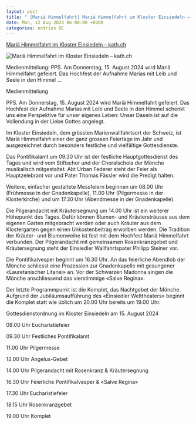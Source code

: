 ```yaml
---
layout: post
title: " [Mariä Himmelfahrt] Mariä Himmelfahrt im Kloster Einsiedeln – kath.ch"
date: Mon, 12 Aug 2024 06:00:00 +0200
categories: entries DE
---
```

[Mariä Himmelfahrt im Kloster Einsiedeln – kath.ch](https://www.kath.ch/medienspiegel/mariae-himmelfahrt-im-kloster-einsiedeln/)

![Mariä Himmelfahrt im Kloster Einsiedeln – kath.ch](https://www.kath.ch/wp-content/uploads/sites/2/2022/08/medienspiegel_by_kath_ch.jpg)

Medienmitteilung: PPS. Am Donnerstag, 15. August 2024 wird Mariä Himmelfahrt gefeiert. Das Hochfest der Aufnahme Marias mit Leib und Seele in den Himmel ...

Medienmitteilung

PPS. Am Donnerstag, 15. August 2024 wird Mariä Himmelfahrt gefeiert. Das Hochfest der Aufnahme Marias mit Leib und Seele in den Himmel schenkt uns eine Perspektive für unser eigenes Leben: Unser Dasein ist auf die Vollendung in der Liebe Gottes angelegt.

Im Kloster Einsiedeln, dem grössten Marienwallfahrtsort der Schweiz, ist Mariä Himmelfahrt einer der ganz grossen Feiertage im Jahr und ausgezeichnet durch besonders festliche und vielfältige Gottesdienste.

Das Pontifikalamt um 09.30 Uhr ist der festliche Hauptgottesdienst des Tages und wird vom Stiftschor und der Choralschola der Mönche musikalisch mitgestaltet. Abt Urban Federer steht der Feier als Hauptzelebrant vor und Pater Thomas Fässler wird die Predigt halten.

Weitere, einfacher gestaltete Messfeiern beginnen um 08.00 Uhr (Frühmesse in der Gnadenkapelle), 11.00 Uhr (Pilgermesse in der Klosterkirche) und um 17.30 Uhr (Abendmesse in der Gnadenkapelle).

Die Pilgerandacht mit Kräutersegnung um 14.00 Uhr ist ein weiterer Höhepunkt des Tages. Dafür können Blumen- und Kräutersträusse aus dem eigenen Garten mitgebracht werden oder auch Kräuter aus dem Klostergarten gegen einen Unkostenbeitrag erworben werden. Die Tradition der Kräuter- und Blumenweihe ist fest mit dem Hochfest Mariä Himmelfahrt verbunden. Der Pilgerandacht mit gemeinsamen Rosenkranzgebet und Kräutersegnung steht der Einsiedler Wallfahrtspater Philipp Steiner vor.

Die Pontifikalvesper beginnt um 16.30 Uhr. An das feierliche Abendlob der Mönche schliesst eine Prozession zur Gnadenkapelle mit gesungener «Lauretanischer Litanei» an. Vor der Schwarzen Madonna singen die Mönche anschliessend das vierstimmige «Salve Regina».

Der letzte Programmpunkt ist die Komplet, das Nachtgebet der Mönche. Aufgrund der Jubiläumsaufführung des «Einsiedler Welttheaters» beginnt die Komplet statt wie üblich um 20.00 Uhr bereits um 19.00 Uhr.

Gottesdienstordnung im Kloster Einsiedeln am 15. August 2024

08.00 Uhr Eucharistiefeier

09.30 Uhr Festliches Pontifikalamt

11.00 Uhr Pilgermesse

12.00 Uhr Angelus-Gebet

14.00 Uhr Pilgerandacht mit Rosenkranz & Kräutersegnung

16.30 Uhr Feierliche Pontifikalvesper & «Salve Regina»

17.30 Uhr Eucharistiefeier

18.15 Uhr Rosenkranzgebet

19.00 Uhr Komplet

